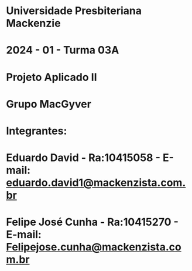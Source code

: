# Universidade Presbiteriana Mackenzie
# 2024 - 01 - Turma 03A
# Projeto Aplicado II
# Grupo MacGyver

# Integrantes:
# Eduardo David      - Ra:10415058 - E-mail: eduardo.david1@mackenzista.com.br
# Felipe José Cunha  - Ra:10415270 - E-mail: Felipejose.cunha@mackenzista.com.br
